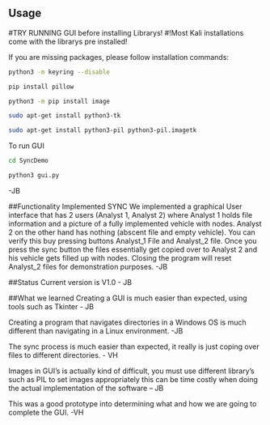 
## Usage

#TRY RUNNING GUI before installing Librarys!
#!Most Kali installations come with the librarys pre installed!

If you are missing packages, please follow installation commands:

```sh
python3 -m keyring --disable
```
```sh
pip install pillow
```
```sh
python3 -m pip install image
```
```sh
sudo apt-get install python3-tk
```
```sh
sudo apt-get install python3-pil python3-pil.imagetk
```

To run GUI

```sh
cd SyncDemo
```
```sh
python3 gui.py
```
-JB


##Functionality Implemented SYNC
We implemented a graphical User interface that has 2 users (Analyst 1, Analyst 2) where Analyst 1 holds file information and a picture of a fully implemented vehicle with nodes. Analyst 2 on the other hand has nothing (abscent file and empty vehicle). You can verify this buy pressing buttons Analyst_1 File and Analyst_2 file. Once you press the sync button the files essentially get copied over to Analyst 2 and his vehicle gets filled up with nodes. Closing the program will reset Analyst_2 files for demonstration purposes. -JB

##Status
Current version is V1.0 - JB

##What we learned
Creating a GUI is much easier than expected, using tools such as Tkinter - JB

Creating a program that navigates directories in a Windows OS is much different than navigating in a Linux environment. -JB

The sync process is much easier than expected, it really is just coping over files to different directories. - VH

Images in GUI’s is actually kind of difficult, you must use different library’s such as PIL to set images appropriately this can be time costly when doing the actual implementation of the software – JB

This was a good prototype into determining what and how we are going to complete the GUI. -VH
